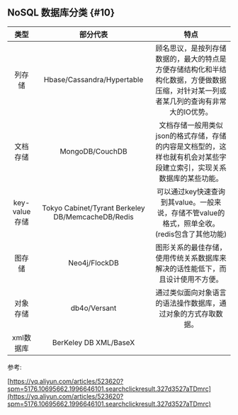 ## NoSQL 数据库分类 {#10}

| 类型 | 部分代表 | 特点 |
| :---: | :---: | :---: |
| 列存储 | Hbase/Cassandra/Hypertable | 顾名思议，是按列存储数据的，最大的特点是方便存储结构化和半结构化数据，方便做数据压缩，对针对某一列或者某几列的查询有非常大的IO优势。 |
| 文档存储 | MongoDB/CouchDB | 文档存储一般用类似json的格式存储，存储的内容是文档型的，这样也就有机会对某些字段建立索引，实现关系数据库的某些功能。 |
| key-value存储 | Tokyo Cabinet/Tyrant Berkeley DB/MemcacheDB/Redis | 可以通过key快速查询到其value。一般来说，存储不管value的格式，照单全收。\(redis包含了其他功能\) |
| 图存储 | Neo4j/FlockDB | 图形关系的最佳存储，使用传统关系数据库来解决的话性能低下，而且设计使用不方便。 |
| 对象存储 | db4o/Versant | 通过类似面向对象语言的语法操作数据库，通过对象的方式存取数据。 |
| xml数据库 | BerKeley DB XML/BaseX |  |

参考:

[https://yq.aliyun.com/articles/523620?spm=5176.10695662.1996646101.searchclickresult.327d3527aTDmrc](https://yq.aliyun.com/articles/523620?spm=5176.10695662.1996646101.searchclickresult.327d3527aTDmrc)

